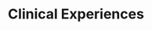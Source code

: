 ---
title: Clinical Experiences
cms_exclude: false
#url: talk

# View
#view: card

# Optional cover image (relative to `assets/media/` folder).
image:
  caption: ''
  filename: ''
---